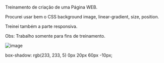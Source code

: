 

Treinamento de criação de uma Página WEB.

Procurei usar bem o CSS background image, linear-gradient, size, position. 

Treinei também a parte responsiva.

Obs: Trabalho somente para fins de treinamento.

![image](./img/nicubunu-Stickman-22.svg)

box-shadow: rgb(233, 233, 5) 0px 20px 60px -10px;